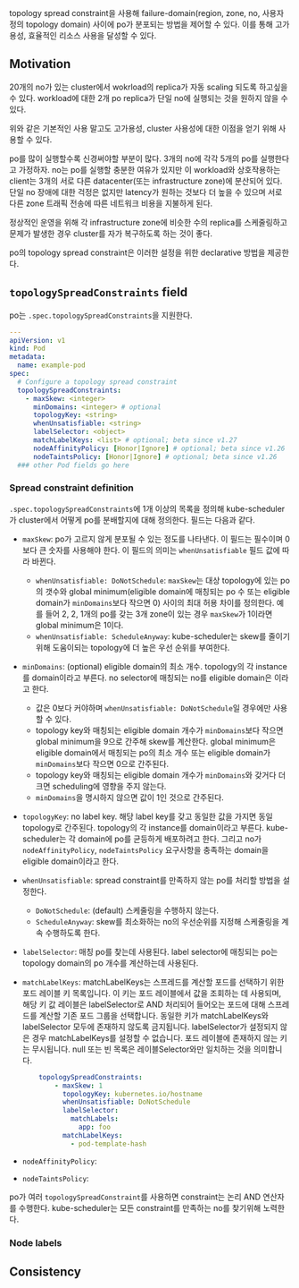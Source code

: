 topology spread constraint을 사용해 failure-domain(region, zone, no, 사용자 정의 topology domain) 사이에 po가 분포되는 방법을 제어할 수 있다. 이를 통해 고가용성, 효율적인 리소스 사용을 달성할 수 있다.

## Motivation
20개의 no가 있는 cluster에서 wokrload의 replica가 자동 scaling 되도록 하고싶을 수 있다. workload에 대한 2개 po replica가 단일 no에 실행되는 것을 원하지 않을 수 있다.

위와 같은 기본적인 사용 말고도 고가용성, cluster 사용성에 대한 이점을 얻기 위해 사용할 수 있다.

po를 많이 실행할수록 신경써야할 부분이 많다. 3개의 no에 각각 5개의 po를 실행한다고 가정하자. no는 po를 실행할 충분한 여유가 있지만 이 workload와 상호작용하는 client는 3개의 서로 다른 datacenter(또는 infrastructure zone)에 분산되어 있다. 단일 no 장애에 대한 걱정은 없지만 latency가 원하는 것보다 더 높을 수 있으며 서로 다른 zone 트래픽 전송에 따른 네트워크 비용을 지불하게 된다.

정상적인 운영을 위해 각 infrastructure zone에 비슷한 수의 replica를 스케줄링하고 문제가 발생한 경우 cluster를 자가 복구하도록 하는 것이 좋다.

po의 topology spread constraint은 이러한 설정을 위한 declarative 방법을 제공한다.

## `topologySpreadConstraints` field
po는 `.spec.topologySpreadConstraints`을 지원한다.
``` yaml
---
apiVersion: v1
kind: Pod
metadata:
  name: example-pod
spec:
  # Configure a topology spread constraint
  topologySpreadConstraints:
    - maxSkew: <integer>
      minDomains: <integer> # optional
      topologyKey: <string>
      whenUnsatisfiable: <string>
      labelSelector: <object>
      matchLabelKeys: <list> # optional; beta since v1.27
      nodeAffinityPolicy: [Honor|Ignore] # optional; beta since v1.26
      nodeTaintsPolicy: [Honor|Ignore] # optional; beta since v1.26
  ### other Pod fields go here
```

### Spread constraint definition
`.spec.topologySpreadConstraints`에 1개 이상의 목록을 정의해 kube-scheduler가 cluster에서 어떻게 po를 분배할지에 대해 정의한다. 필드는 다음과 같다.
- `maxSkew`: po가 고르지 않게 분포될 수 있는 정도를 나타낸다. 이 필드는 필수이며 0 보다 큰 숫자를 사용해야 한다. 이 필드의 의미는 `whenUnsatisfiable` 필드 값에 따라 바뀐다.
    - `whenUnsatisfiable: DoNotSchedule`: `maxSkew`는 대상 topology에 있는 po의 갯수와 global minimum(eligible domain에 매칭되는 po 수 또는 eligible domain가 `minDomains`보다 작으면 0) 사이의 최대 허용 차이를 정의한다. 예를 들어 2, 2, 1개의 po를 갖는 3개 zone이 있는 경우 `maxSkew`가 1이라면 global minimum은 1이다.
    - `whenUnsatisfiable: ScheduleAnyway`: kube-scheduler는 skew를 줄이기 위해 도움이되는 topology에 더 높은 우선 순위를 부여한다.
- `minDomains`: (optional) eligible domain의 최소 개수. topology의 각 instance를 domain이라고 부른다. no selector에 매칭되는 no를 eligible domain은 이라고 한다.
  - 값은 0보다 커야하며 `whenUnsatisfiable: DoNotSchedule`일 경우에만 사용할 수 있다.
  - topology key와 매칭되는 eligible domain 개수가 `minDomains`보다 작으면 global minimum을 9으로 간주해 skew를 계산한다. global minimum은 eligible domain에서 매칭되는 po의 최소 개수 또는 eligible domain가 `minDomains`보다 작으면 0으로 간주된다.
  - topology key와 매칭되는 eligible domain 개수가 `minDomains`와 갖거다 더 크면 scheduling에 영향을 주지 않는다.
  - `minDomains`을 명시하지 않으면 값이 1인 것으로 간주된다.
- `topologyKey`: no label key. 해당 label key를 갖고 동일한 값을 가지면 동일 topology로 간주된다. topology의 각 instance를 domain이라고 부른다. kube-scheduler는 각 domain에 po를 균등하게 배포하려고 한다. 그리고 no가 `nodeAffinityPolicy`, `nodeTaintsPolicy` 요구사항을 충족하는 domain을 eligible domain이라고 한다.
- `whenUnsatisfiable`: spread constraint를 만족하지 않는 po를 처리할 방법을 설정한다.
  - `DoNotSchedule`: (default) 스케줄링을 수행하지 않는다.
  - `ScheduleAnyway`: skew를 최소화하는 no의 우선순위를 지정해 스케줄링을 계속 수행하도록 한다.
- `labelSelector`: 매칭 po를 찾는데 사용된다. label selector에 매칭되는 po는 topology domain의 po 개수를 계산하는데 사용된다.
- `matchLabelKeys`: 
matchLabelKeys는 스프레드를 계산할 포드를 선택하기 위한 포드 레이블 키 목록입니다. 이 키는 포드 레이블에서 값을 조회하는 데 사용되며, 해당 키 값 레이블은 labelSelector로 AND 처리되어 들어오는 포드에 대해 스프레드를 계산할 기존 포드 그룹을 선택합니다. 동일한 키가 matchLabelKeys와 labelSelector 모두에 존재하지 않도록 금지됩니다. labelSelector가 설정되지 않은 경우 matchLabelKeys를 설정할 수 없습니다. 포드 레이블에 존재하지 않는 키는 무시됩니다. null 또는 빈 목록은 레이블Selector와만 일치하는 것을 의미합니다.
  ``` yaml
      topologySpreadConstraints:
          - maxSkew: 1
            topologyKey: kubernetes.io/hostname
            whenUnsatisfiable: DoNotSchedule
            labelSelector:
              matchLabels:
                app: foo
            matchLabelKeys:
              - pod-template-hash
  ```

- `nodeAffinityPolicy`:
- `nodeTaintsPolicy`:

po가 여러 `topologySpreadConstraint`를 사용하면 constraint는 논리 AND 연산자를 수행한다. kube-scheduler는 모든 constraint를 만족하는 no를 찾기위해 노력한다.

### Node labels

## Consistency